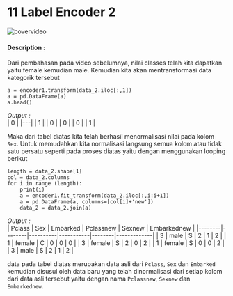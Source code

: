 # 11 Label Encoder 2

![covervideo](http://bit.ly/makeaicovervideo)

#### **Description :**
Dari pembahasan pada video sebelumnya, nilai classes telah kita dapatkan yaitu female kemudian male. Kemudian kita akan mentransformasi data kategorik tersebut
```
a = encoder1.transform(data_2.iloc[:,1])
a = pd.DataFrame(a)
a.head()
```
*Output :* <br>
| 0 |
|---|
| 1 |
| 0 |
| 0 |
| 0 |
| 1 |

Maka dari tabel diatas kita telah berhasil menormalisasi nilai pada kolom ```Sex```. Untuk memudahkan kita normalisasi langsung semua kolom atau tidak satu persatu seperti pada proses diatas yaitu dengan menggunakan looping berikut
```
length = data_2.shape[1]
col = data_2.columns
for i in range (length):
    print(i)
    a = encoder1.fit_transform(data_2.iloc[:,i:i+1])
    a = pd.DataFrame(a, columns=[col[i]+'new'])
    data_2 = data_2.join(a)
```
*Output :* <br>
| Pclass | Sex    | Embarked | Pclassnew | Sexnew | Embarkednew |
|--------|--------|----------|-----------|--------|-------------|
| 3      | male   | S        | 2         | 1      | 2           |
| 1      | female | C        | 0         | 0      | 0           |
| 3      | female | S        | 2         | 0      | 2           |
| 1      | female | S        | 0         | 0      | 2           |
| 3      | male   | S        | 2         | 1      | 2           |

data pada tabel diatas merupakan data asli dari ```Pclass```, ```Sex``` dan ```Embarked``` kemudian disusul oleh data baru yang telah dinormalisasi dari setiap kolom dari data asli tersebut yaitu dengan nama ```Pclassnew```, ```Sexnew``` dan ```Embarkednew```. 